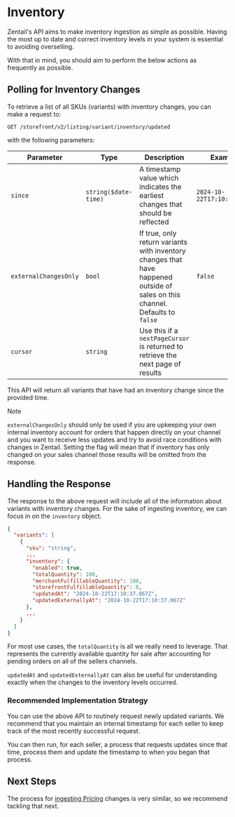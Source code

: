 # Inventory

Zentail's API aims to make inventory ingestion as simple as possible.
Having the most up to date and correct inventory levels in your system
is essential to avoiding overselling.

With that in mind, you should aim to perform the below actions as frequently
as possible.

## Polling for Inventory Changes

To retrieve a list of all SKUs (variants) with inventory changes,
you can make a request to:

```
GET /storefront/v2/listing/variant/inventory/updated
```

with the following parameters:

| Parameter | Type | Description | Example |
| --------- | ---- | ----------- | ------- |
| `since`   | `string($date-time)` | A timestamp value which indicates the earliest changes that should be reflected | `2024-10-22T17:10:37.067Z` |
| `externalChangesOnly` | `bool` | If true, only return variants with inventory changes that have happened outside of sales on this channel. Defaults to `false` | `false` |
| `cursor`  | `string` | Use this if a `nextPageCursor` is returned to retrieve the next page of results |  | 

This API will return all variants that have had an inventory change since the provided time.

> [!NOTE]
> `externalChangesOnly` should only be used if you are upkeeping your own
> internal inventory account for orders that happen directly on your channel and you want
> to receive less updates and try to avoid race conditions with changes in Zentail.
> Setting the flag will mean that if inventory has only changed on your sales channel
> those results will be omitted from the response.

## Handling the Response

The response to the above request will include all of the information about variants with
inventory changes. For the sake of ingesting inventory, we can focus in on the `inventory` object.

```json
{
  "variants": [
    {
      "sku": "string",
      ...
      "inventory": {
        "enabled": true,
        "totalQuantity": 100,
        "merchantFulfillableQuantity": 100,
        "storefrontFulfillableQuantity": 0,
        "updatedAt": "2024-10-22T17:10:37.067Z",
        "updatedExternallyAt": "2024-10-22T17:10:37.067Z"
      },
      ...
    }
  ]
}
```

For most use cases, the `totalQuantity` is all we really need to leverage.
That represents the currently available quantity for sale after accounting
for pending orders on all of the sellers channels.

`updatedAt` and `updatedExternallyAt` can also be useful for understanding exactly
when the changes to the inventory levels occurred.

### Recommended Implementation Strategy

You can use the above API to routinely request newly updated variants.
We recommend that you maintain an internal timestamp for each seller to 
keep track of the most recently successful request.

You can then run, for each seller, a process that requests updates since
that time, process them and update the timestamp to when you began that process.

## Next Steps

The process for [ingesting Pricing](./pricing.md) 
changes is very similar, so we recommend tackling that next.
